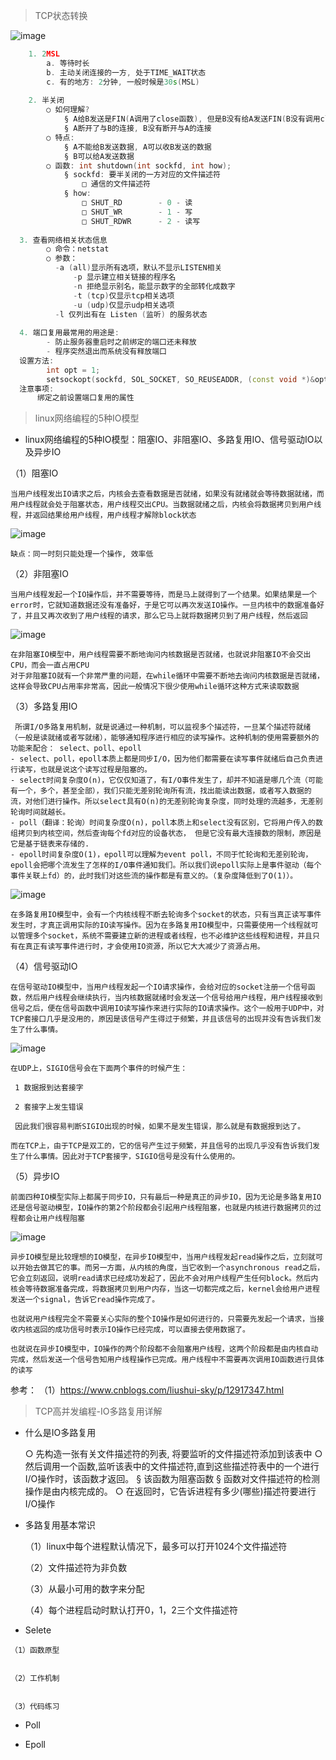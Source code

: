 > TCP状态转换

![image](https://user-images.githubusercontent.com/42632290/133098061-f85ea94b-aca7-4911-8d0f-981f9544e159.png)

```cpp
	1. 2MSL
		a. 等待时长
		b. 主动关闭连接的一方, 处于TIME_WAIT状态
		c. 有的地方: 2分钟, 一般时候是30s(MSL)
    
	2. 半关闭
		○ 如何理解?
			§ A给B发送是FIN(A调用了close函数), 但是B没有给A发送FIN(B没有调用close)
			§ A断开了与B的连接, B没有断开与A的连接
		○ 特点:
			§ A不能给B发送数据, A可以收B发送的数据
			§ B可以给A发送数据
		○ 函数: int shutdown(int sockfd, int how);
			§ sockfd: 要半关闭的一方对应的文件描述符
				□ 通信的文件描述符
			§ how:
				□ SHUT_RD        - 0 - 读
				□ SHUT_WR        - 1 - 写
				□ SHUT_RDWR      - 2 - 读写
        
  3. 查看网络相关状态信息
		○ 命令：netstat
		○ 参数：
          -a (all)显示所有选项，默认不显示LISTEN相关
		      -p 显示建立相关链接的程序名
		      -n 拒绝显示别名，能显示数字的全部转化成数字
		      -t (tcp)仅显示tcp相关选项
		      -u (udp)仅显示udp相关选项
          -l 仅列出有在 Listen (监听) 的服务状态
          
  4. 端口复用最常用的用途是:
	    - 防止服务器重启时之前绑定的端口还未释放
	    - 程序突然退出而系统没有释放端口
  设置方法:
	    int opt = 1;    
	    setsockopt(sockfd, SOL_SOCKET, SO_REUSEADDR, (const void *)&opt, sizeof(opt)); 
  注意事项:
      绑定之前设置端口复用的属性
```


> linux网络编程的5种IO模型

  - linux网络编程的5种IO模型：阻塞IO、非阻塞IO、多路复用IO、信号驱动IO以及异步IO
  
  （1）阻塞IO

    当用户线程发出IO请求之后，内核会去查看数据是否就绪，如果没有就绪就会等待数据就绪，而用户线程就会处于阻塞状态，用户线程交出CPU。当数据就绪之后，内核会将数据拷贝到用户线程，并返回结果给用户线程，用户线程才解除block状态
      
![image](https://user-images.githubusercontent.com/42632290/133789513-38813c7d-9c2e-4e45-af53-f7aaf4cf5b0f.png)

    缺点：同一时刻只能处理一个操作, 效率低

  （2）非阻塞IO
  
    当用户线程发起一个IO操作后，并不需要等待，而是马上就得到了一个结果。如果结果是一个error时，它就知道数据还没有准备好，于是它可以再次发送IO操作。一旦内核中的数据准备好了，并且又再次收到了用户线程的请求，那么它马上就将数据拷贝到了用户线程，然后返回

![image](https://user-images.githubusercontent.com/42632290/133790623-e908a062-17db-440e-a0a0-52bc70ce11a4.png)

    在非阻塞IO模型中，用户线程需要不断地询问内核数据是否就绪，也就说非阻塞IO不会交出CPU，而会一直占用CPU
    对于非阻塞IO就有一个非常严重的问题，在while循环中需要不断地去询问内核数据是否就绪，这样会导致CPU占用率非常高，因此一般情况下很少使用while循环这种方式来读取数据

  （3）多路复用IO
  
     所谓I/O多路复用机制，就是说通过一种机制，可以监视多个描述符，一旦某个描述符就绪（一般是读就绪或者写就绪），能够通知程序进行相应的读写操作。这种机制的使用需要额外的功能来配合： select、poll、epoll
    - select、poll，epoll本质上都是同步I/O，因为他们都需要在读写事件就绪后自己负责进行读写，也就是说这个读写过程是阻塞的。
    - select时间复杂度O(n)，它仅仅知道了，有I/O事件发生了，却并不知道是哪几个流（可能有一个，多个，甚至全部），我们只能无差别轮询所有流，找出能读出数据，或者写入数据的流，对他们进行操作。所以select具有O(n)的无差别轮询复杂度，同时处理的流越多，无差别轮询时间就越长。
    - poll（翻译：轮询）时间复杂度O(n)，poll本质上和select没有区别，它将用户传入的数组拷贝到内核空间，然后查询每个fd对应的设备状态， 但是它没有最大连接数的限制，原因是它是基于链表来存储的.
    - epoll时间复杂度O(1)，epoll可以理解为event poll，不同于忙轮询和无差别轮询，epoll会把哪个流发生了怎样的I/O事件通知我们。所以我们说epoll实际上是事件驱动（每个事件关联上fd）的，此时我们对这些流的操作都是有意义的。（复杂度降低到了O(1)）。  
  
![image](https://user-images.githubusercontent.com/42632290/133792988-1ea389d4-1d6d-4568-b288-8887cb34b775.png)
  
    在多路复用IO模型中，会有一个内核线程不断去轮询多个socket的状态，只有当真正读写事件发生时，才真正调用实际的IO读写操作。因为在多路复用IO模型中，只需要使用一个线程就可以管理多个socket，系统不需要建立新的进程或者线程，也不必维护这些线程和进程，并且只有在真正有读写事件进行时，才会使用IO资源，所以它大大减少了资源占用。
  
  （4）信号驱动IO
  
    在信号驱动IO模型中，当用户线程发起一个IO请求操作，会给对应的socket注册一个信号函数，然后用户线程会继续执行，当内核数据就绪时会发送一个信号给用户线程，用户线程接收到信号之后，便在信号函数中调用IO读写操作来进行实际的IO请求操作。这个一般用于UDP中，对TCP套接口几乎是没用的，原因是该信号产生得过于频繁，并且该信号的出现并没有告诉我们发生了什么事情。
  
  ![image](https://user-images.githubusercontent.com/42632290/133793109-4f3b8d63-0fb2-42e0-83d1-70e8aa272297.png)

    在UDP上，SIGIO信号会在下面两个事件的时候产生：

     1 数据报到达套接字

     2 套接字上发生错误

     因此我们很容易判断SIGIO出现的时候，如果不是发生错误，那么就是有数据报到达了。

    而在TCP上，由于TCP是双工的，它的信号产生过于频繁，并且信号的出现几乎没有告诉我们发生了什么事情。因此对于TCP套接字，SIGIO信号是没有什么使用的。

  （5）异步IO

    前面四种IO模型实际上都属于同步IO，只有最后一种是真正的异步IO，因为无论是多路复用IO还是信号驱动模型，IO操作的第2个阶段都会引起用户线程阻塞，也就是内核进行数据拷贝的过程都会让用户线程阻塞

![image](https://user-images.githubusercontent.com/42632290/133794545-213b4c41-b74a-4742-9fb7-829074050aa7.png)

    异步IO模型是比较理想的IO模型，在异步IO模型中，当用户线程发起read操作之后，立刻就可以开始去做其它的事。而另一方面，从内核的角度，当它收到一个asynchronous read之后，它会立刻返回，说明read请求已经成功发起了，因此不会对用户线程产生任何block。然后内核会等待数据准备完成，将数据拷贝到用户内存，当这一切都完成之后，kernel会给用户进程发送一个signal，告诉它read操作完成了。
    
    也就说用户线程完全不需要关心实际的整个IO操作是如何进行的，只需要先发起一个请求，当接收内核返回的成功信号时表示IO操作已经完成，可以直接去使用数据了。

    也就说在异步IO模型中，IO操作的两个阶段都不会阻塞用户线程，这两个阶段都是由内核自动完成，然后发送一个信号告知用户线程操作已完成。用户线程中不需要再次调用IO函数进行具体的读写

参考：
（1）https://www.cnblogs.com/liushui-sky/p/12917347.html


> TCP高并发编程-IO多路复用详解

  - 什么是IO多路复用

     ○ 先构造一张有关文件描述符的列表, 将要监听的文件描述符添加到该表中
     ○ 然后调用一个函数,监听该表中的文件描述符,直到这些描述符表中的一个进行I/O操作时，该函数才返回。
	   § 该函数为阻塞函数
	   § 函数对文件描述符的检测操作是由内核完成的。
     ○ 在返回时，它告诉进程有多少(哪些)描述符要进行I/O操作
	
  - 多路复用基本常识

    （1）linux中每个进程默认情况下，最多可以打开1024个文件描述符
    
    （2）文件描述符为非负数
    
    （3）从最小可用的数字来分配
    
    （4）每个进程启动时默认打开0，1，2三个文件描述符

   - Selete
 
    （1）函数原型
    
    
    （2）工作机制
    
    
    （3）代码练习
 
 


  - Poll

  - Epoll


